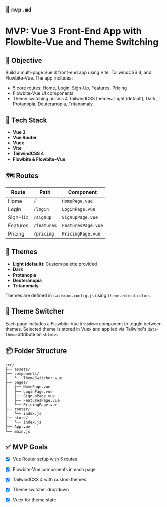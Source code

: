 
## 📄 `mvp.md`

# MVP: Vue 3 Front-End App with Flowbite-Vue and Theme Switching

## 🎯 Objective
Build a multi-page Vue 3 front-end app using Vite, TailwindCSS 4, and Flowbite-Vue. The app includes:
- 5 core routes: Home, Login, Sign-Up, Features, Pricing
- Flowbite-Vue UI components
- Theme switching across 4 TailwindCSS themes: Light (default), Dark, Protanopia, Deuteranopia, Tritanomaly

## 🧱 Tech Stack
- **Vue 3**
- **Vue Router**
- **Vuex**
- **Vite**
- **TailwindCSS 4**
- **Flowbite & Flowbite-Vue**

## 🗺️ Routes
| Route       | Path        | Component        |
|-------------|-------------|------------------|
| Home        | `/`         | `HomePage.vue`   |
| Login       | `/login`    | `LoginPage.vue`  |
| Sign-Up     | `/signup`   | `SignupPage.vue` |
| Features    | `/features` | `FeaturesPage.vue` |
| Pricing     | `/pricing`  | `PricingPage.vue` |

## 🎨 Themes
- **Light (default)**: Custom palette provided
- **Dark**
- **Protanopia**
- **Deuteranopia**
- **Tritanomaly**

Themes are defined in `tailwind.config.js` using `theme.extend.colors`.

## 🔄 Theme Switcher
Each page includes a Flowbite-Vue `Dropdown` component to toggle between themes. Selected theme is stored in Vuex and applied via Tailwind's `data-theme` attribute on `<html>`.

## 📦 Folder Structure

```
src/
├── assets/
├── components/
│   └── ThemeSwitcher.vue
├── pages/
│   ├── HomePage.vue
│   ├── LoginPage.vue
│   ├── SignupPage.vue
│   ├── FeaturesPage.vue
│   └── PricingPage.vue
├── router/
│   └── index.js
├── store/
│   └── index.js
├── App.vue
└── main.js
```

## ✅ MVP Goals
- [x] Vue Router setup with 5 routes
- [x] Flowbite-Vue components in each page
- [x] TailwindCSS 4 with custom themes
- [x] Theme switcher dropdown
- [x] Vuex for theme state

